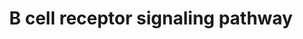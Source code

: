 ---
annotations:
- id: PW:0000822
  parent: signaling pathway
  type: Pathway Ontology
  value: B cell receptor signaling pathway
authors:
- A.Pandey
- MaintBot
- AlexanderPico
- Christine Chichester
- Mkutmon
- L Dupuis
- Eweitz
citedin:
- link: 10.1038/mtm.2014.7
  title: Proteomic profiling of salivary gland after nonviral gene transfer mediated
    by conventional plasmids and minicircles (2014)
- link: 10.1016/j.forsciint.2016.06.027
  title: Simultaneous time course analysis of multiple markers based on DNA microarray
    in incised wound in skeletal muscle for wound aging (2016)
- link: PMC4061278
  title: Hippocampal gene expression changes underlying stress sensitization and recovery
    (2013)
- link: PMC3885437
  title: A provisional gene regulatory atlas for mouse heart development (2014)
communities: []
description: 'The B cell receptor includes membrane and heavy chain molecules bound
  to a light chain and an Ig alpha (CD79A)/Ig beta (CD79B) heterodimer. Activation
  of the B cell receptor involves phosphorylation of the cytoplasmic immunoreceptor
  tyrosine-based activation motifs (ITAMs) present in Ig alpha and beta. This leads
  to activation of several non-receptor tyrosine kinases including those of the Src,
  Tec and Syk family of kinases. Downstream messengers include DAG, IP3, MAPK/ERK
  and JNK signaling modules.   Source: NetPath http://www.netpath.org/pathways?path_id=NetPath_12'
last-edited: 2025-09-10
ndex: null
organisms:
- Mus musculus
redirect_from:
- /index.php/Pathway:WP274
- /instance/WP274
- /instance/WP274_r118018
revision: r118018
schema-jsonld:
- '@context': https://schema.org/
  '@id': https://wikipathways.github.io/pathways/WP274.html
  '@type': Dataset
  creator:
    '@type': Organization
    name: WikiPathways
  description: 'The B cell receptor includes membrane and heavy chain molecules bound
    to a light chain and an Ig alpha (CD79A)/Ig beta (CD79B) heterodimer. Activation
    of the B cell receptor involves phosphorylation of the cytoplasmic immunoreceptor
    tyrosine-based activation motifs (ITAMs) present in Ig alpha and beta. This leads
    to activation of several non-receptor tyrosine kinases including those of the
    Src, Tec and Syk family of kinases. Downstream messengers include DAG, IP3, MAPK/ERK
    and JNK signaling modules.   Source: NetPath http://www.netpath.org/pathways?path_id=NetPath_12'
  keywords:
  - Actr2
  - Actr3
  - Akt1
  - Arpc1b
  - Arpc2
  - Arpc3
  - Arpc4
  - Arpc5
  - Atf2
  - Atp2b4
  - Bank1
  - Bax
  - Bcar1
  - Bcl10
  - Bcl2
  - Bcl2l11
  - Bcl6
  - Blk
  - Blnk
  - Braf
  - Btk
  - Card11
  - Casp7
  - Casp9
  - Cbl
  - Cblb
  - Ccna2
  - Ccnd2
  - Ccnd3
  - Ccne1
  - Cd19
  - Cd22
  - Cd5
  - Cd72
  - Cd79a
  - Cd79b
  - Cd81
  - Cdk2
  - Cdk4
  - Cdk6
  - Cdk7
  - Chst15
  - Chuk
  - Cmtm3
  - Cr2
  - Creb1
  - Crk
  - Crkl
  - Csk
  - Ctnnb1
  - Dapp1
  - Dok1
  - Dok3
  - Dusp4
  - Dusp6
  - Elk1
  - Fcgr2b
  - Foxo1
  - Fyn
  - Gab1
  - Gab2
  - Gm10108
  - Grb2
  - Gsk3a
  - Gsk3b
  - Gtf2i
  - Hck
  - Hcls1
  - Hdac5
  - Hdac7
  - Hnrnpk
  - Ikbkb
  - Ikbkg
  - Inpp5d
  - Itk
  - Itpr1
  - Itpr2
  - Jun
  - Lat2
  - Lck
  - Lcp2
  - Lime1
  - Lyn
  - Map2k1
  - Map2k2
  - Map3k7
  - Map4k1
  - Mapk1
  - Mapk14
  - Mapk3
  - Mapk4
  - Mapk8
  - Mapkapk2
  - Nck1
  - Nedd9
  - Nfatc1
  - Nfatc2
  - Nfatc3
  - Nfkbia
  - Pdk2
  - Pdpk1
  - Pik3ap1
  - Pik3cg
  - Pik3r1
  - Pik3r2
  - Pip4k2a
  - Pip4k2b
  - Pip4k2c
  - Pip5k1a
  - Pip5k1b
  - Pip5k1c
  - Plcg1
  - Plcg2
  - Plekha1
  - Plekha2
  - Ppp3ca
  - Ppp3cb
  - Ppp3r1
  - Prkcb
  - Prkcd
  - Prkce
  - Prkcq
  - Prkd1
  - Ptk2
  - Ptk2b
  - Ptpn11
  - Ptpn18
  - Ptpn6
  - Ptprc
  - RPS6
  - RPS6KB1
  - Raf1
  - Rap2a
  - Rapgef1
  - Rasa1
  - Rasgrp3
  - Rb1
  - Rel
  - Rela
  - Rhoa
  - Rps6ka1
  - Sh2b2
  - Sh3bp2
  - Shc1
  - Sla2
  - Sos1
  - Sos2
  - Stap1
  - Stat1
  - Stat3
  - Syk
  - Tec
  - Vav1
  - Vav2
  - Was
  - Zap70
  license: CC0
  name: B cell receptor signaling pathway
seo: CreativeWork
title: B cell receptor signaling pathway
wpid: WP274
---